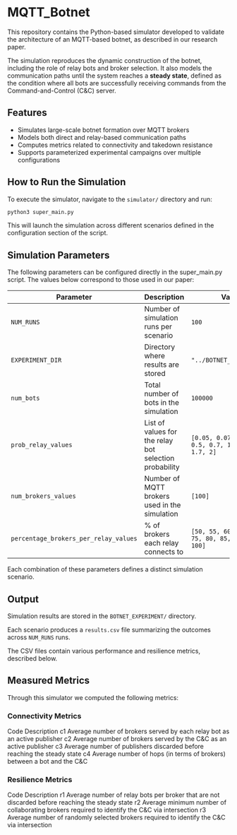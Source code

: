 # MQTT_Botnet

This repository contains the Python-based simulator developed to validate the architecture of an MQTT-based botnet, as described in our research paper.

The simulation reproduces the dynamic construction of the botnet, including the role of relay bots and broker selection. It also models the communication paths until the system reaches a **steady state**, defined as the condition where all bots are successfully receiving commands from the Command-and-Control (C&C) server.

## Features

- Simulates large-scale botnet formation over MQTT brokers
- Models both direct and relay-based communication paths
- Computes metrics related to connectivity and takedown resistance
- Supports parameterized experimental campaigns over multiple configurations

## How to Run the Simulation

To execute the simulator, navigate to the `simulator/` directory and run:

```bash
python3 super_main.py
```

This will launch the simulation across different scenarios defined in the configuration section of the script.

##  Simulation Parameters

The following parameters can be configured directly in the super_main.py script. The values below correspond to those used in our paper:

| Parameter                             | Description                                            | Value                                                   |
| ------------------------------------- | ------------------------------------------------------ | ------------------------------------------------------- |
| `NUM_RUNS`                            | Number of simulation runs per scenario                 | `100`                                                   |
| `EXPERIMENT_DIR`                      | Directory where results are stored                     | `"../BOTNET_EXPERIMENT"`                                |
| `num_bots`                            | Total number of bots in the simulation                 | `100000`                                                |
| `prob_relay_values`                   | List of values for the relay bot selection probability | `[0.05, 0.07, 0.1, 0.3, 0.5, 0.7, 1, 1.3, 1.5, 1.7, 2]` |
| `num_brokers_values`                  | Number of MQTT brokers used in the simulation          | `[100]`                                                 |
| `percentage_brokers_per_relay_values` | % of brokers each relay connects to                    | `[50, 55, 60, 65, 70, 75, 80, 85, 90, 95, 100]`         |

Each combination of these parameters defines a distinct simulation scenario.

##  Output

Simulation results are stored in the `BOTNET_EXPERIMENT/` directory.

Each scenario produces a `results.csv` file summarizing the outcomes across `NUM_RUNS` runs.

The CSV files contain various performance and resilience metrics, described below.


## Measured Metrics

Through this simulator we computed the following metrics:

### Connectivity Metrics

Code	Description
c1	Average number of brokers served by each relay bot as an active publisher
c2	Average number of brokers served by the C&C as an active publisher
c3	Average number of publishers discarded before reaching the steady state
c4	Average number of hops (in terms of brokers) between a bot and the C&C

### Resilience Metrics

Code	Description
r1	Average number of relay bots per broker that are not discarded before reaching the steady state
r2	Average minimum number of collaborating brokers required to identify the C&C via intersection
r3	Average number of randomly selected brokers required to identify the C&C via intersection




